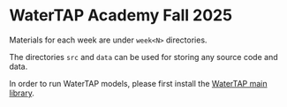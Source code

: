 # WaterTAP Academy Fall 2025

Materials for each week are under `week<N>` directories.

The directories `src` and `data` can be used for storing any source code and data.

In order to run WaterTAP models, please first install the [WaterTAP main library](https://github.com/watertap-org/watertap).
